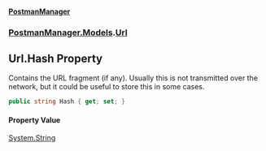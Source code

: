 #### [PostmanManager](PostmanManager.md 'PostmanManager')
### [PostmanManager.Models](PostmanManager.md#PostmanManager.Models 'PostmanManager.Models').[Url](PostmanManager.md#PostmanManager.Models.Url 'PostmanManager.Models.Url')

## Url.Hash Property

Contains the URL fragment (if any). Usually this is not transmitted over the network, but it could be useful to store this in some cases.

```csharp
public string Hash { get; set; }
```

#### Property Value
[System.String](https://docs.microsoft.com/en-us/dotnet/api/System.String 'System.String')